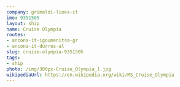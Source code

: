 ```yaml
---
company: grimaldi-lines-it
imo: 9351505
layout: ship
name: Cruise Olympia
routes:
- ancona-it-igoumenitsa-gr
- ancona-it-durres-al
slug: cruise-olympia-9351505
tags:
- ship
photo: /img/300px-Cruise_Olympia_1.jpg
wikipediaUrl: https://en.wikipedia.org/wiki/MS_Cruise_Olympia
---
```

